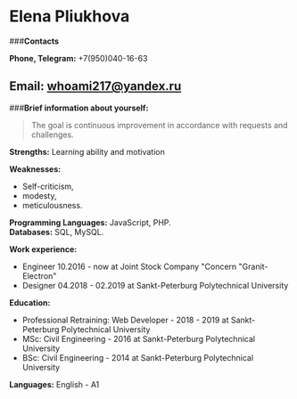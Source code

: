 Elena Pliukhova
=====================
###**Contacts**

**Phone, Telegram:**
+7(950)040-16-63

**Email:**
whoami217@yandex.ru
-----------------------

###**Brief information about yourself:**
> The goal is continuous improvement in accordance with requests and challenges.

**Strengths:**
Learning ability and motivation

**Weaknesses:**
- Self-criticism,
- modesty,
- meticulousness.

**Programming Languages:** JavaScript, PHP.\
**Databases:** SQL, MySQL.

**Work experience:** 
- Engineer 10.2016 - now at Joint Stock Company "Concern "Granit-Electron"
- Designer 04.2018 - 02.2019 at Sankt-Peterburg Polytechnical University

**Education:**
- Professional Retraining: Web Developer - 2018 - 2019 at Sankt-Peterburg Polytechnical University
- MSc: Civil Engineering - 2016 at Sankt-Peterburg Polytechnical University
- BSc: Civil Engineering - 2014 at Sankt-Peterburg Polytechnical University

**Languages:** English - A1

